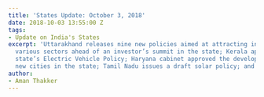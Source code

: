 ```yaml
---
title: 'States Update: October 3, 2018'
date: 2018-10-03 13:55:00 Z
tags:
- Update on India's States
excerpt: 'Uttarakhand releases nine new policies aimed at attracting investments across
  various sectors ahead of an investor’s summit in the state; Kerala approves the
  state’s Electric Vehicle Policy; Haryana cabinet approved the development of five
  new cities in the state; Tamil Nadu issues a draft solar policy; and more. '
author:
- Aman Thakker
---
```


